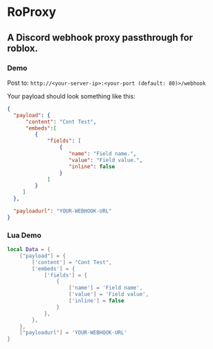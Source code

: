 # RoProxy
## A Discord webhook proxy passthrough for roblox.


### Demo

Post to: `http://<your-server-ip>:<your-port (default: 80)>/webhook`

Your payload should look something like this:

  ```json
  {
    "payload": {
        "content": "Cont Test",
        "embeds":[
           {
               "fields": [
                   {
                      "name": "Field name.",
                      "value": "Field value.",
                      "inline": false
                   }
               ]
           }
       ]
    },

    "payloadurl": "YOUR-WEBHOOK-URL"
  }
  ```

### Lua Demo
```lua
local Data = {
    ["payload"] = {
        ['content'] = "Cont Test",
        ['embeds'] = {
            ['fields'] = {
                {
                    ['name'] = 'Field name',
                    ['value'] = 'Field value',
                    ['inline'] = false
                }
            },
        },
    },
    ["payloadurl"] = 'YOUR-WEBHOOK-URL'
}
```
